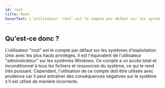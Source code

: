 ```yaml
---
id: root
title: Root
hoverText: L'utilisateur 'root' est le compte par défaut sur les systèmes d'exploitation Unix avec les plus hauts privilèges. Il est l'équivalent de l'utilisateur 'administrateur' sur les systèmes Windows. 
---
```


## Qu'est-ce donc ?

L'utilisateur "root" est le compte par défaut sur les systèmes d'exploitation Unix avec les plus hauts privilèges. Il est l'équivalent de l'utilisateur "administrateur" sur les systèmes Windows. Ce compte a un accès total et inconditionnel à tous les fichiers et ressources du système, ce qui le rend très puissant. Cependant, l'utilisation de ce compte doit être utilisée avec prudence car il peut entraîner des conséquences négatives sur le système s'il est utilisé de manière incorrecte. 